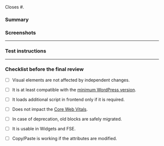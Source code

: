 <!-- Issues that this pull request closes. -->
Closes #.
<!-- Should look like this: `Closes #1, #2, #3.` . -->

### Summary
<!-- Please describe the changes you made. -->

### Screenshots <!-- if applicable -->

----

### Test instructions
<!-- Describe how this pull request can be tested. -->

<!--
#### Query
```javascript
new QueryQA().select('blocks').run()
```
-->

---- 

### Checklist before the final review

- [ ] Visual elements are not affected by independent changes.
- [ ] It is at least compatible with the [minimum WordPress version](https://wordpress.org/plugins/otter-blocks/).
- [ ] It loads additional script in frontend only if it is required.
- [ ] Does not impact the [Core Web Vitals](https://web.dev/vitals/).
- [ ] In case of deprecation, old blocks are safely migrated.
- [ ] It is usable in Widgets and FSE.
- [ ] Copy/Paste is working if the attributes are modified.

